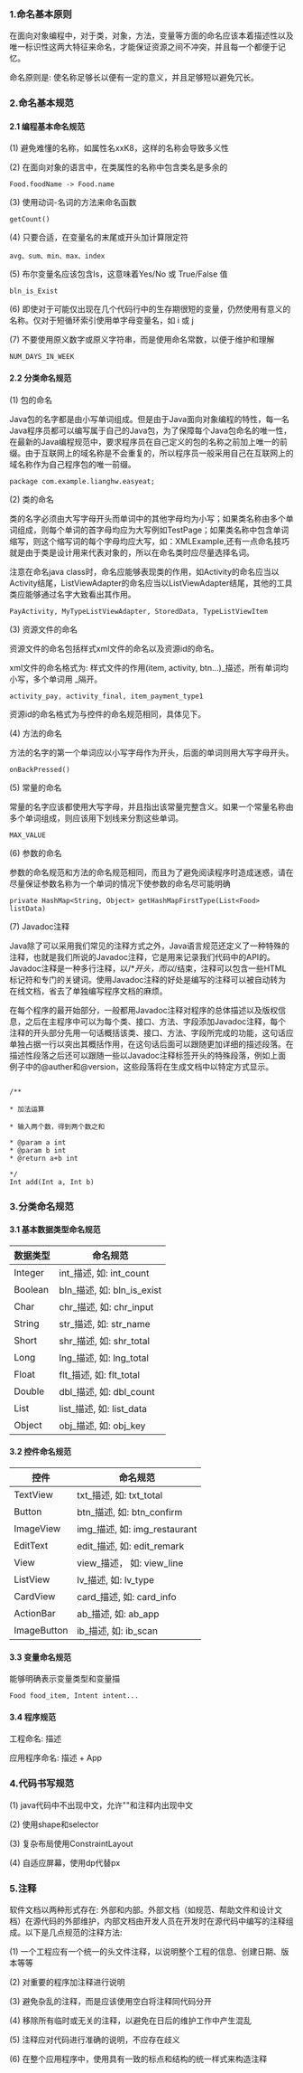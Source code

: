 ### 1.命名基本原则

在面向对象编程中，对于类，对象，方法，变量等方面的命名应该本着描述性以及唯一标识性这两大特征来命名，才能保证资源之间不冲突，并且每一个都便于记忆。

命名原则是: 使名称足够长以便有一定的意义，并且足够短以避免冗长。

### 2.命名基本规范

#### 2.1 编程基本命名规范

(1) 避免难懂的名称，如属性名xxK8，这样的名称会导致多义性

(2) 在面向对象的语言中，在类属性的名称中包含类名是多余的

```
Food.foodName -> Food.name
```

(3) 使用动词-名词的方法来命名函数

```
getCount()
```

(4) 只要合适，在变量名的末尾或开头加计算限定符

```
avg、sum、min、max、index
```

(5) 布尔变量名应该包含Is，这意味着Yes/No 或 True/False 值

```
bln_is_Exist
```

(6) 即使对于可能仅出现在几个代码行中的生存期很短的变量，仍然使用有意义的名称。仅对于短循环索引使用单字母变量名，如 i 或 j

(7) 不要使用原义数字或原义字符串，而是使用命名常数，以便于维护和理解

```
NUM_DAYS_IN_WEEK
```

#### 2.2 分类命名规范

(1) 包的命名 　 

Java包的名字都是由小写单词组成。但是由于Java面向对象编程的特性，每一名Java程序员都可以编写属于自己的Java包，为了保障每个Java包命名的唯一性，在最新的Java编程规范中，要求程序员在自己定义的包的名称之前加上唯一的前缀。由于互联网上的域名称是不会重复的，所以程序员一般采用自己在互联网上的域名称作为自己程序包的唯一前缀。 

```
package com.example.lianghw.easyeat;
```


(2) 类的命名

类的名字必须由大写字母开头而单词中的其他字母均为小写；如果类名称由多个单词组成，则每个单词的首字母均应为大写例如TestPage；如果类名称中包含单词缩写，则这个缩写词的每个字母均应大写，如：XMLExample,还有一点命名技巧就是由于类是设计用来代表对象的，所以在命名类时应尽量选择名词。

注意在命名java class时，命名应能够表现类的作用，如Activity的命名应当以Activity结尾，ListViewAdapter的命名应当以ListViewAdapter结尾，其他的工具类应能够通过名字大致看出其作用。 　　

```
PayActivity, MyTypeListViewAdapter, StoredData, TypeListViewItem
```

(3) 资源文件的命名

资源文件的命名包括样式xml文件的命名以及资源id的命名。

xml文件的命名格式为: 样式文件的作用(item, activity, btn...)_描述，所有单词均小写，多个单词用 _隔开。

```
activity_pay, activity_final, item_payment_type1
```

资源id的命名格式为与控件的命名规范相同，具体见下。

(4) 方法的命名 

方法的名字的第一个单词应以小写字母作为开头，后面的单词则用大写字母开头。

```
onBackPressed()
```

(5) 常量的命名 

常量的名字应该都使用大写字母，并且指出该常量完整含义。如果一个常量名称由多个单词组成，则应该用下划线来分割这些单词。

```
MAX_VALUE
```

(6) 参数的命名 

参数的命名规范和方法的命名规范相同，而且为了避免阅读程序时造成迷惑，请在尽量保证参数名称为一个单词的情况下使参数的命名尽可能明确

```
private HashMap<String, Object> getHashMapFirstType(List<Food> listData)
```

(7) Javadoc注释 

Java除了可以采用我们常见的注释方式之外，Java语言规范还定义了一种特殊的注释，也就是我们所说的Javadoc注释，它是用来记录我们代码中的API的。Javadoc注释是一种多行注释，以/**开头，而以*/结束，注释可以包含一些HTML标记符和专门的关键词。使用Javadoc注释的好处是编写的注释可以被自动转为在线文档，省去了单独编写程序文档的麻烦。 

在每个程序的最开始部分，一般都用Javadoc注释对程序的总体描述以及版权信息，之后在主程序中可以为每个类、接口、方法、字段添加Javadoc注释，每个注释的开头部分先用一句话概括该类、接口、方法、字段所完成的功能，这句话应单独占据一行以突出其概括作用，在这句话后面可以跟随更加详细的描述段落。在描述性段落之后还可以跟随一些以Javadoc注释标签开头的特殊段落，例如上面例子中的@auther和@version，这些段落将在生成文档中以特定方式显示。

```

/**

* 加法运算

* 输入两个数，得到两个数之和

* @param a int
* @param b int
* @return a+b int

*/ 
Int add(Int a, Int b)
```

### 3.分类命名规范

#### 3.1 基本数据类型命名规范

|数据类型|命名规范|
|-|-
|Integer|int_描述, 如: int_count|
|Boolean|bln_描述, 如: bln_is_exist|
|Char|chr_描述, 如: chr_input|
|String|str_描述, 如: str_name|
|Short|shr_描述, 如: shr_total|
|Long|lng_描述, 如: lng_total|
|Float|flt_描述, 如: flt_total|
|Double|dbl_描述, 如: dbl_count|
|List|list_描述, 如: list_data|
|Object|obj_描述, 如: obj_key|

#### 3.2 控件命名规范 

|控件|命名规范|
|-|-
|TextView|txt_描述, 如: txt_total|
|Button|btn_描述, 如: btn_confirm|
|ImageView|img_描述, 如: img_restaurant|
|EditText|edit_描述, 如: edit_remark|
|View|view_描述， 如: view_line|
|ListView|lv_描述, 如: lv_type|
|CardView|card_描述, 如: card_info|
|ActionBar|ab_描述, 如: ab_app|
|ImageButton|ib_描述, 如: ib_scan|

#### 3.3 变量命名规范

能够明确表示变量类型和变量描

```
Food food_item, Intent intent...
```

#### 3.4 程序规范

工程命名: 描述

应用程序命名: 描述 + App

### 4.代码书写规范

(1) java代码中不出现中文，允许""和注释内出现中文

(2) 使用shape和selector

(3) 复杂布局使用ConstraintLayout

(4) 自适应屏幕，使用dp代替px

### 5.注释

软件文档以两种形式存在: 外部和内部。外部文档（如规范、帮助文件和设计文档）在源代码的外部维护，内部文档由开发人员在开发时在源代码中编写的注释组成。以下是几点规范的注释方法:

(1) 一个工程应有一个统一的头文件注释，以说明整个工程的信息、创建日期、版本等等

(2) 对重要的程序加注释进行说明

(3) 避免杂乱的注释，而是应该使用空白将注释同代码分开

(4) 移除所有临时或无关的注释，以避免在日后的维护工作中产生混乱

(5) 注释应对代码进行准确的说明，不应存在歧义

(6) 在整个应用程序中，使用具有一致的标点和结构的统一样式来构造注释
